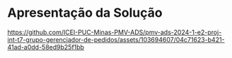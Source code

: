 # Apresentação da Solução

https://github.com/ICEI-PUC-Minas-PMV-ADS/pmv-ads-2024-1-e2-proj-int-t7-grupo-gerenciador-de-pedidos/assets/103694607/04c71623-b421-41ad-a0dd-58ed9b25f1bb



